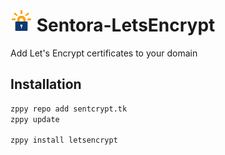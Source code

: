 # ![Icon](https://raw.githubusercontent.com/Bizarrus/Sentora-LetsEncrypt/1.0.0/letsencrypt/assets/icon.png) Sentora-LetsEncrypt
Add Let's Encrypt certificates to your domain

## Installation
```bash
zppy repo add sentcrypt.tk
zppy update

zppy install letsencrypt
```